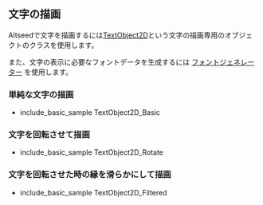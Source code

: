 ﻿
## 文字の描画

Altseedで文字を描画するには[TextObject2D](./../Reference/2D/TextObject2D.md)という文字の描画専用のオブジェクトのクラスを使用します。

また、文字の表示に必要なフォントデータを生成するには [フォントジェネレーター](../Reference/Tool/FontGenerator.md) を使用します。

### 単純な文字の描画

* include_basic_sample TextObject2D_Basic

### 文字を回転させて描画

* include_basic_sample TextObject2D_Rotate

### 文字を回転させた時の縁を滑らかにして描画

* include_basic_sample TextObject2D_Filtered



